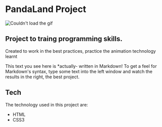 # PandaLand Project

![Couldn't load the gif](https://github.com/stivenbautista1998/pandaland/tree/main/media/gif/pandaland.gif)

## Project to traing programming skills.

Created to work in the best practices, practice the animation technology learnt

This text you see here is *actually- written in Markdown! To get a feel
for Markdown's syntax, type some text into the left window and
watch the results in the right, the best project.

## Tech

The technology used in this project are:

- HTML
- CSS3
